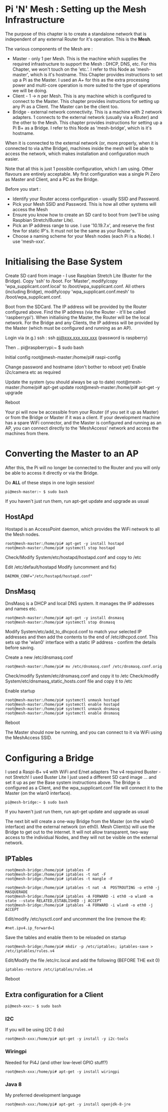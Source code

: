 # Pi 'N' Mesh : Setting up the Mesh Infrastructure
The purpose of this chapter is to create a standalone network that is independent of any external Router for it's operation.
This is the **Mesh**.

The various components of the Mesh are :
* Master - only 1 per Mesh.
This is the machine which supplies the required infrastructure to support the Mesh : DHCP, DNS, etc. For this Chapter, we won't touch on the 'etc.'.
I refer to this Node as 'mesh-master', which is it's hostname.
This Chapter provides instructions to set up a Pi as the Master.
I used an A+ for this as the extra processing power and multi-core operation is more suited to the type of operations we will be doing.
* Client - 1 -> n per Mesh.
This is any machine which is configured to connect to the Master. This chapter provides instructions for setting up any Pi as a Client. The Master can be the client too.
* Bridge - external network connectivity.
This is a machine with 2 network adapters. 1 connects to the external network (usually via a Router) and the other to the Mesh. This chapter provides instructions for setting up a Pi B+ as a Bridge.
I refer to this Node as 'mesh-bridge', which is it's hostname.
    
When it is connected to the external network (or, more properly, when it is connected to via a/the Bridge), machines 
inside the mesh will be able to access the network, which makes installation and configuration 
much easier.

Note that all this is just 1 possible configuration, which I am using. Other flavours 
are entirely acceptable.
My first configuration was a single Pi Zero as Master and Client, and a PC as the Bridge.

Before you start :
* Identify your Router access configuration - usually SSID and Password.
* Pick your Mesh SSID and Password. This is how all other systems will access the Mesh
* Ensure you know how to create an SD card to boot from (we'll be using Raspbian Stretch/Buster Lite).
* Pick an IP address range to use.  I use '10.19.7.x', and reserve the first few for 
  static IP's. It must not be the same as your Router's.
* Choose a naming scheme for your Mesh nodes (each Pi is a Node). I use 'mesh-xxx'.

# Initialising the Base System
Create SD card from image - I use Raspbian Stretch Lite (Buster for the Bridge).
Copy 'ssh' to /boot.
For 'Master', modify/copy 'wpa_supplicant.conf.local' to /boot/wpa_supplicant.conf.
All others (including Bridge), modify/copy 'wpa_supplicant.conf.mesh' to /boot/wpa_supplicant.conf.

Boot from the SDCard. 
The IP address will be provided by the Router configured above.
Find the IP address (via the Router - it'll be called 'raspberrypi').
When initialising the Master, the Router will be the local network.
For the Bridge and any Clients, the IP address will be provided by the Master (which
must be configured and running as an AP).

Login via (e.g.) ssh : 
ssh pi@xxx.xxx.xxx.xxx
(password is raspberry)

Then ..
pi@raspberrypi:~ $ sudo bash

Initial config
root@mesh-master:/home/pi# raspi-config

Change password and hostname (don't bother to reboot yet)
Enable i2c/camera etc as required

Update the system (you should always be up to date)
root@mesh-master:/home/pi# apt-get update
root@mesh-master:/home/pi# apt-get -y upgrade

Reboot

Your pi will now be accessible from your Router (if you set it up as Master) or 
from the Bridge or Master if it was a client.
If your development machine has a spare WiFi connector, and the Master is configured 
and running as an AP, you can connect directly to the 'MeshAccess' network and access 
the machines from there. 

# Converting the Master to an AP
After this, the Pi will no longer be connected to the Router and you will only be able 
to access it directly or via the Bridge.

Do **ALL** of these steps in one login session!
~~~
pi@mesh-master:~ $ sudo bash
~~~
If you haven't just run them, run apt-get update and upgrade as usual

## HostApd
Hostapd is an AccessPoint daemon, which provides the WiFi network to all the 
Mesh nodes.
~~~
root@mesh-master:/home/pi# apt-get -y install hostapd
root@mesh-master:/home/pi# systemctl stop hostapd
~~~
Check/Modify System/etc/hostapd/hostapd.conf and copy to /etc

Edit /etc/default/hostapd
Modify (uncomment and fix)
~~~
DAEMON_CONF="/etc/hostapd/hostapd.conf"
~~~

## DnsMasq
DnsMasq is a DHCP and local DNS system. It manages the IP addresses and names etc.
~~~
root@mesh-master:/home/pi# apt-get -y install dnsmasq
root@mesh-master:/home/pi# systemctl stop dnsmasq
~~~
Modify System/etc/add_to_dhcpcd.conf to match your selected IP addresses and then 
add the contents to the end of /etc/dhcpcd.conf.
This sets up the 'wlan0' interface with a static IP address - confirm the details before 
saving.

Create a new /etc/dnsmasq.conf
~~~
root@mesh-master:/home/pi# mv /etc/dnsmasq.conf /etc/dnsmasq.conf.orig
~~~
Check/modify System/etc/dnsmasq.conf and copy it to /etc
Check/modify System/etc/dnsmasq_static_hosts.conf file and copy it to /etc

Enable startup
~~~
root@mesh-master:/home/pi# systemctl unmask hostapd
root@mesh-master:/home/pi# systemctl enable hostapd
root@mesh-master:/home/pi# systemctl unmask dnsmasq
root@mesh-master:/home/pi# systemctl enable dnsmasq
~~~

Reboot

The Master should now be running, and you can connect to it via WiFi using the MeshAccess 
SSID.

# Configuring a Bridge
I used a Raspi-B+ v4 with WiFi and E/net adapters
The v4 required Buster - not Stretch! I used Buster Lite
I just used a different SD card image ... and set it up as per the Base system instructions above.
The Bridge is configured as a Client, and the wpa_supplicant.conf file will connect 
it to the Master (on the wlan0 interface).
~~~
pi@mesh-bridge:~ $ sudo bash
~~~
If you haven't just run them, run apt-get update and upgrade as usual

The next bit will create a one-way Bridge from the Master (on the wlan0 interface) 
and the external network (on eth0).
Mesh Client(s) will use the Bridge to get out to the internet.
It will not allow transparent, two-way access to the individual Nodes, and they will 
not be visible on the external network. 
## IPTables
~~~
root@mesh-bridge:/home/pi# iptables -F
root@mesh-bridge:/home/pi# iptables -t nat -F
root@mesh-bridge:/home/pi# iptables -t mangle -F

root@mesh-bridge:/home/pi# iptables -t nat -A  POSTROUTING -o eth0 -j MASQUERADE
root@mesh-bridge:/home/pi# iptables -A FORWARD -i eth0 -o wlan0 -m state --state RELATED,ESTABLISHED -j ACCEPT
root@mesh-bridge:/home/pi# iptables -A FORWARD -i wlan0 -o eth0 -j ACCEPT
~~~
Edit/modify /etc/sysctl.conf and uncomment the line (remove the #):
~~~
#net.ipv4.ip_forward=1
~~~

Save the tables and enable them to be reloaded on startup
~~~
root@mesh-bridge:/home/pi# mkdir -p /etc/iptables; iptables-save > /etc/iptables/rules.v4
~~~

Edit/Modify the file /etc/rc.local and add the following (BEFORE THE exit 0)
~~~
iptables-restore /etc/iptables/rules.v4
~~~

Reboot

## Extra configuration for a Client
~~~
pi@mesh-xxx:~ $ sudo bash
~~~
### I2C
If you will be using I2C (I do)
~~~
root@mesh-xxx:/home/pi# apt-get -y install -y i2c-tools
~~~
### Wiringpi
Needed for Pi4J (and other low-level GPIO stuff?)
~~~
root@mesh-xxx:/home/pi# apt-get -y install wiringpi
~~~
### Java 8
My preferred development language
~~~
root@mesh-xxx:/home/pi# apt-get -y install openjdk-8-jre
~~~




